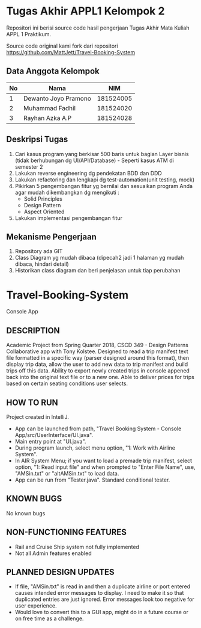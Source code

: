 # Tugas Akhir APPL1 Kelompok 2
Repositori ini berisi source code hasil pengerjaan Tugas Akhir Mata Kuliah APPL 1 Praktikum.

Source code original kami fork dari repositori https://github.com/MattJett/Travel-Booking-System

## Data Anggota Kelompok

No | Nama | NIM
------------ | ------------- | -------------
1 | Dewanto Joyo Pramono | 181524005
2 | Muhammad Fadhil | 181524020
3 | Rayhan Azka A.P | 181524028

## Deskripsi Tugas
1. Cari kasus program yang berkisar 500 baris untuk bagian Layer bisnis (tidak berhubungan dg UI/API/Database) - Seperti kasus ATM di semester 2
2. Lakukan reverse engineering dg pendekatan BDD dan DDD
3. Lakukan refactoring dan lengkapi dg test-automation(unit testing, mock)
4. Pikirkan 5 pengembangan fitur yg bernilai dan sesuaikan program Anda agar mudah dikembangkan dg mengikuti : 
    - Solid Principles
    - Design Pattern
    - Aspect Oriented
5. Lakukan implementasi pengembangan fitur

## Mekanisme Pengerjaan
1. Repository ada GIT
2. Class Diagram yg mudah dibaca (dipecah2 jadi 1 halaman yg mudah dibaca, hindari detail)
3. Historikan class diagram dan beri penjelasan untuk tiap perubahan

# Travel-Booking-System

Console App

DESCRIPTION
-----------
Academic Project from Spring Quarter 2018, CSCD 349 - Design Patterns
Collaborative app with Tony Kolstee. Designed to read a trip manifest text file formatted in a specific way (parser designed around this format), then display trip data, allow the user to add new data to trip manifest and build trips off this data. Ability to export newly created trips in console appened back into the original text file or to a new one. Able to deliver prices for trips based on certain seating conditions user selects.

HOW TO RUN
----------
Project created in IntelliJ. 
* App can be launched from path, "Travel Booking System - Console App/src/UserInterface/UI.java".
* Main entry point at "UI.java". 
* During program launch, select menu option, "1: Work with Airline System".
* In AIR System Menu; if you want to load a premade trip manifest, select option, "1: Read input file" and when prompted to "Enter File Name", use, "AMSin.txt" or "altAMSin.txt" to load data.
* App can be run from "Tester.java". Standard conditional tester.

KNOWN BUGS
----------
No known bugs

NON-FUNCTIONING FEATURES
------------------------

* Rail and Cruise Ship system not fully implemented
* Not all Admin features enabled

PLANNED DESIGN UPDATES
----------------------
* If file, "AMSin.txt" is read in and then a duplicate airline or port entered causes intended error messages to display. I need to make it so that duplicated entries are just ignored. Error messages look too negative for user experience.
* Would love to convert this to a GUI app, might do in a future course or on free time as a challenge.
